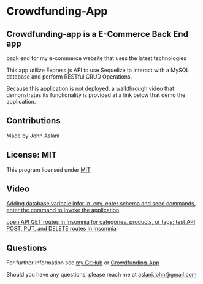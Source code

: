 # Crowdfunding-App

## Crowdfunding-app is a E-Commerce Back End app
back end for my e-commerce website that uses the latest technologies

This app utilize Express.js API to use Sequelize to interact with a MySQL database and perform RESTful CRUD Operations.

Because this application is not deployed, a walkthrough video that demonstrates its functionality is provided at a link below that demo the application.

## Contributions

Made by John Aslani

## License: MIT

This program licensed under [MIT](https://img.shields.io/badge/license-MIT-blue)

## Video

[Adding database varibale infor in .env, enter schema and seed commands, enter the command to invoke the application](https://drive.google.com/file/d/1fNhcrkmPYvNsbA7iBKGQvcg-MnmSVHEO/view)

[open API GET routes in Insomnia for categories, products, or tags; test API POST, PUT, and DELETE routes in Insomnia](https://drive.google.com/file/d/1tEUhMLPOWRDX4BqRsyBdJzH-5SINKShu/view)

## Questions

For further information see [my GitHub](https://github.com/johnaslani) or [Crowdfunding-App](https://github.com/johnaslani/Crowdfunding-App)


Should you have any questions, please reach me at [aslani.john@gmail.com](mailto:aslani.john@gmail.com)
